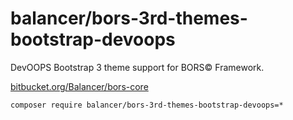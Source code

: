 balancer/bors-3rd-themes-bootstrap-devoops
==========================================

DevOOPS Bootstrap 3 theme support for BORS© Framework.

[bitbucket.org/Balancer/bors-core](https://bitbucket.org/Balancer/bors-core)


```
composer require balancer/bors-3rd-themes-bootstrap-devoops=*
```

